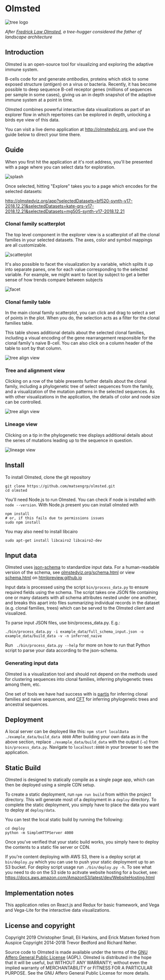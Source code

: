 
# Olmsted

![tree logo](src/images/olmsted.svg)

*After [Fredrick Law Olmsted](https://en.wikipedia.org/wiki/Frederick_Law_Olmsted), a tree-hugger considered the father of landscape architecture*



## Introduction

Olmsted is an open-source tool for visualizing and exploring the adaptive immune system.

B-cells code for and generate _antibodies_, proteins which stick to some exposed structure (_antigen_) on a virus or bacteria.
Recently, it has become possible to deep sequence B-cell receptor genes (millions of sequences per sample in some cases), giving us an in depth snapshot of the adaptive immune system at a point in time.

Olmsted combines powerful interactive data visualizations as part of an explorer flow in which repertoires can be explored in depth, unlocking a birds eye view of this data.

You can visit a live demo application at <http://olmstedviz.org>, and use the guide below to direct your time there.


## Guide

When you first hit the application at it's root address, you'll be presented with a page where you can select data for exploration.

![splash](docs/splash.png)

Once selected, hitting "Explore" takes you to a page which encodes for the selected datasets:

<http://olmstedviz.org/app?selectedDatasets=bf520-synth-v17-2018.12.21&selectedDatasets=kate-qrs-v17-2018.12.21&selectedDatasets=mg505-synth-v17-2018.12.21>

### Clonal family scatterplot

The top level component in the explorer view is a scatterplot of all the clonal families in your selected datasets.
The axes, color and symbol mappings are all customizable.

![scatterplot](docs/scatterplot-viz.png)

It's also possible to facet the visualization by a variable, which splits it up into separate panes, one for each value corresponding to the selected variable.
For example, we might want to facet by subject to get a better sense of how trends compare between subjects

![facet](docs/facet.png)

### Clonal family table

In the main clonal family scatterplot, you can click and drag to select a set of points in the plot.
When you do, the selection acts as a filter for the clonal families table.

This table shows additional details about the selected clonal families, including a visual encoding of the gene rearrangement responsible for the clonal family's naive B-cell.
You can also click on a column header of the table to sort by that column.

![tree align view](docs/clonal-families-table2.png)

### Tree and alignment view

Clicking on a row of the table presents further details about the clonal family, including a phylogenetic tree of select sequences from the family, and a visualization of the mutation patterns in the selected sequences.
As with other visualizations in the application, the details of color and node size can be controlled.

![tree align view](docs/tree-align-view.png)

### Lineage view

Clicking on a tip in the phylogenetic tree displays additional details about the series of mutations leading up to the sequence in question.

![lineage view](docs/lineage-view.png)



## Install

To install Olmsted, clone the git repository

```
git clone https://github.com/matsengrp/olmsted.git
cd olmsted
```

You'll need Node.js to run Olmsted.
You can check if node is installed with `node --version`.
With Node.js present you can install olmsted with

```
npm install
# or, if this fails due to permissions issues
sudo npm install
```

You may also need to install libcairo

```
sudo apt-get install libcairo2 libcairo2-dev
```

## Input data


Olmsted uses [json-schema](https://json-schema.org/) to standardize input data.
For a human-readable version of the schema, see [olmstedviz.org/schema.html](http://www.olmstedviz.org/schema.html) or view [schema.html](https://github.com/matsengrp/olmsted/blob/master/schema.html
) on [htmlpreview.github.io](https://htmlpreview.github.io)

Input data is processed using the script `bin/process_data.py` to ensure required fields using the schema. 
The script takes one JSON file containing one or many datasets with all schema attributes nested under one another, and breaks this apart into files summarizing individual records in the dataset (e.g. clonal families, trees) which can be served to the Olmsted client and visualized. 


To parse input JSON files, use bin/process_data.py. E.g.:

``` 
./bin/process_data.py -i example_data/full_schema_input.json -o example_data/build_data -v -n inferred_naive
```

Run ` ./bin/process_data.py --help` for more on how to run that Python script to parse your data according to the json-schema.

### Generating input data

Olmsted is a visualization tool and should not depend on the methods used for clustering sequences into clonal families, inferring phylogenetic trees among them, etc.

One set of tools we have had success with is [partis](https://github.com/psathyrella/partis) for inferring clonal families and naive sequences, and [CFT](https://github.com/matsengrp/cft) for inferring phylogenetic trees and ancestral sequences. 

## Deployment

A local server can be deployed like this:
`npm start localData ./example_data/build_data 8080`
After building your own data as in the above section, replace `./example_data/build_data` with the output (`-o`) from `bin/process_data.py`.
Navigate to `localhost:8080` in your browser to see the application. 

## Static Build

Olmsted is designed to statically compile as a single page app, which can then be deployed using a simple CDN setup.

To create a static deployment, run `npm run build` from within the project directory.
This will generate most of a deployment in a `deploy` directory.
To complete the static deployment, you simply have to place the data you want to deploy at `deploy/data`.

You can test the local static build by running the following:

```
cd deploy
python -m SimpleHTTPServer 4000
```

Once you've verified that your static build works, you simply have to deploy the contents to a static file server or CDN.

If you're content deploying with AWS S3, there is a deploy script at `bin/deploy.py` which you can use to push your static deployment up to an S3 bucket.
For deploy script usage run `./bin/deploy.py -h`.
To see what you need to do on the S3 side to acitvate website hosting for a bucket, see: <https://docs.aws.amazon.com/AmazonS3/latest/dev/WebsiteHosting.html>


## Implementation notes

This application relies on React.js and Redux for basic framework, and Vega and Vega-Lite for the interactive data visualizations.


## License and copyright

Copyright 2019 Christopher Small, Eli Harkins, and Erick Matsen 
forked from Auspice Copyright 2014-2018 Trevor Bedford and Richard Neher.

Source code to Olmsted is made available under the terms of the [GNU Affero General Public License](LICENSE.txt) (AGPL). Olmsted is distributed in the hope that it will be useful, but WITHOUT ANY WARRANTY; without even the implied warranty of MERCHANTABILITY or FITNESS FOR A PARTICULAR PURPOSE.  See the GNU Affero General Public License for more details.


